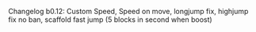 Changelog b0.12: Custom Speed, Speed on move, longjump fix, highjump fix no ban, scaffold fast jump (5 blocks in second when boost)
